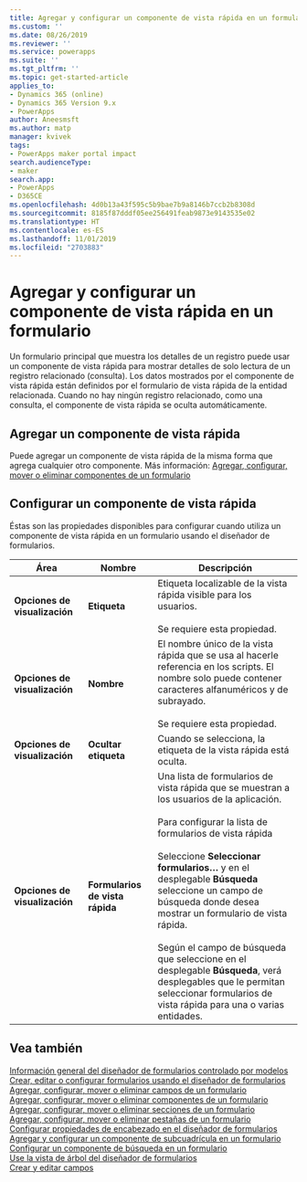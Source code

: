 ```yaml
---
title: Agregar y configurar un componente de vista rápida en un formulario | MicrosoftDocs
ms.custom: ''
ms.date: 08/26/2019
ms.reviewer: ''
ms.service: powerapps
ms.suite: ''
ms.tgt_pltfrm: ''
ms.topic: get-started-article
applies_to:
- Dynamics 365 (online)
- Dynamics 365 Version 9.x
- PowerApps
author: Aneesmsft
ms.author: matp
manager: kvivek
tags:
- PowerApps maker portal impact
search.audienceType:
- maker
search.app:
- PowerApps
- D365CE
ms.openlocfilehash: 4d0b13a43f595c5b9bae7b9a8146b7ccb2b8308d
ms.sourcegitcommit: 8185f87dddf05ee256491feab9873e9143535e02
ms.translationtype: HT
ms.contentlocale: es-ES
ms.lasthandoff: 11/01/2019
ms.locfileid: "2703883"
---
```

# <a name="add-and-configure-a-quick-view-component-on-a-form"></a>Agregar y configurar un componente de vista rápida en un formulario  
Un formulario principal que muestra los detalles de un registro puede usar un componente de vista rápida para mostrar detalles de solo lectura de un registro relacionado (consulta). Los datos mostrados por el componente de vista rápida están definidos por el formulario de vista rápida de la entidad relacionada. Cuando no hay ningún registro relacionado, como una consulta, el componente de vista rápida se oculta automáticamente.

## <a name="add-a-quick-view-component"></a>Agregar un componente de vista rápida
Puede agregar un componente de vista rápida de la misma forma que agrega cualquier otro componente. Más información: [Agregar, configurar, mover o eliminar componentes de un formulario](add-move-configure-or-delete-components-on-form.md)

## <a name="configure-a-quick-view-component"></a>Configurar un componente de vista rápida
Éstas son las propiedades disponibles para configurar cuando utiliza un componente de vista rápida en un formulario usando el diseñador de formularios.


<!--note from editor: "Drop-down" should be used only as an adjective. In the following table, is it a list? A menu? (It's used three times in line 44.) --> 


|Área   |Nombre  |Descripción  |
|---------|---------|---------|
|**Opciones de visualización** | **Etiqueta** | Etiqueta localizable de la vista rápida visible para los usuarios. <br /><br /> Se requiere esta propiedad. |
| **Opciones de visualización** | **Nombre** |  El nombre único de la vista rápida que se usa al hacerle referencia en los scripts. El nombre solo puede contener caracteres alfanuméricos y de subrayado. <br /> <br />Se requiere esta propiedad. |
| **Opciones de visualización**  | **Ocultar etiqueta** |  Cuando se selecciona, la etiqueta de la vista rápida está oculta. |
| **Opciones de visualización**  | **Formularios de vista rápida** |  Una lista de formularios de vista rápida que se muestran a los usuarios de la aplicación. <br /><br />Para configurar la lista de formularios de vista rápida <br /><br /> Seleccione **Seleccionar formularios…** y en el desplegable **Búsqueda** seleccione un campo de búsqueda donde desea mostrar un formulario de vista rápida. <br /><br />Según el campo de búsqueda que seleccione en el desplegable **Búsqueda**, verá desplegables que le permitan seleccionar formularios de vista rápida para una o varias entidades. |

## <a name="see-also"></a>Vea también
[Información general del diseñador de formularios controlado por modelos](form-designer-overview.md)  
[Crear, editar o configurar formularios usando el diseñador de formularios](create-and-edit-forms.md)  
[Agregar, configurar, mover o eliminar campos de un formulario](add-move-or-delete-fields-on-form.md)  
[Agregar, configurar, mover o eliminar componentes de un formulario](add-move-configure-or-delete-components-on-form.md)  
[Agregar, configurar, mover o eliminar secciones de un formulario](add-move-or-delete-sections-on-form.md)  
[Agregar, configurar, mover o eliminar pestañas de un formulario](add-move-or-delete-tabs-on-form.md)  
[Configurar propiedades de encabezado en el diseñador de formularios](form-designer-header-properties.md)  
[Agregar y configurar un componente de subcuadrícula en un formulario](form-designer-add-configure-subgrid.md)  
[Configurar un componente de búsqueda en un formulario](form-designer-add-configure-lookup.md)  
[Use la vista de árbol del diseñador de formularios](using-tree-view-on-form.md)  
[Crear y editar campos](../common-data-service/create-edit-field-portal.md)  
